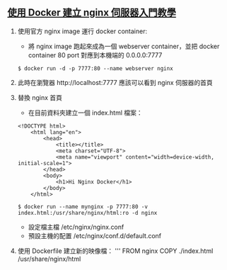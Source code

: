## [使用 Docker 建立 nginx 伺服器入門教學](https://blog.techbridge.cc/2018/03/17/docker-build-nginx-tutorial/)

1. 使用官方 nginx image 運行 docker container:
    - 將 nginx image 跑起來成為一個 webserver container，並把 docker container 80 port 對應到本機端的 0.0.0.0:7777
    ```
    $ docker run -d -p 7777:80 --name webserver nginx
    ```

2. 此時在瀏覽器 http://localhost:7777 應該可以看到 nginx 伺服器的首頁

3. 替換 nginx 首頁
    - 在目前資料夾建立一個 index.html 檔案：
    ```
    <!DOCTYPE html>
        <html lang="en">
            <head>
                <title></title>
                <meta charset="UTF-8">
                <meta name="viewport" content="width=device-width, initial-scale=1">
            </head>
            <body>
                <h1>Hi Nginx Docker</h1>
            </body>
        </html>
    ```

    ```
    $ docker run --name mynginx -p 7777:80 -v index.html:/usr/share/nginx/html:ro -d nginx
    ```

    - 設定檔主檔 /etc/nginx/nginx.conf
    - 預設主機的配置 /etc/nginx/conf.d/default.conf


4. 使用 Dockerfile 建立新的映像檔：
    '''
    FROM nginx
    COPY ./index.html /usr/share/nginx/html
    ```
